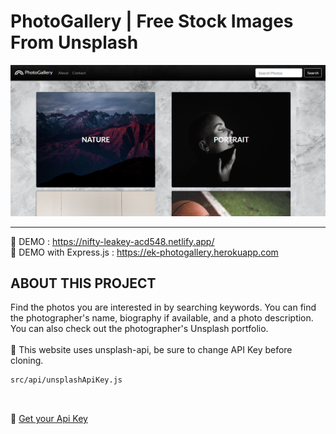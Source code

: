 # PhotoGallery | Free Stock Images From Unsplash
![PhotoGallery](https://github.com/eminekbl/PhotoGallery/blob/master/readme_image/PhotoGaleryScreen.png?raw=true)
<hr/>

:large_blue_diamond: DEMO : https://nifty-leakey-acd548.netlify.app/
<br/>
:large_orange_diamond: DEMO with Express.js : https://ek-photogallery.herokuapp.com


## ABOUT THIS PROJECT

Find the photos you are interested in by searching keywords. 
You can find the photographer's name, biography if available, and a photo description. 
You can also check out the photographer's Unsplash portfolio. 
<br/><br/>
:large_blue_circle: This website uses unsplash-api, be sure to change API Key before cloning.

```bash
src/api/unsplashApiKey.js 
```
<br/>

:large_blue_circle:   [Get your Api Key](https://unsplash.com/developers)
